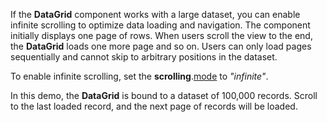 If the **DataGrid** component works with a large dataset, you can enable infinite scrolling to optimize data loading and navigation. The component initially displays one page of rows. When users scroll the view to the end, the **DataGrid** loads one more page and so on. Users can only load pages sequentially and cannot skip to arbitrary positions in the dataset.

To enable infinite scrolling, set the **scrolling**.[mode](/Documentation/ApiReference/UI_Widgets/dxDataGrid/Configuration/scrolling/#mode) to *"infinite"*.

In this demo, the **DataGrid** is bound to a dataset of 100,000 records. Scroll to the last loaded record, and the next page of records will be loaded.
